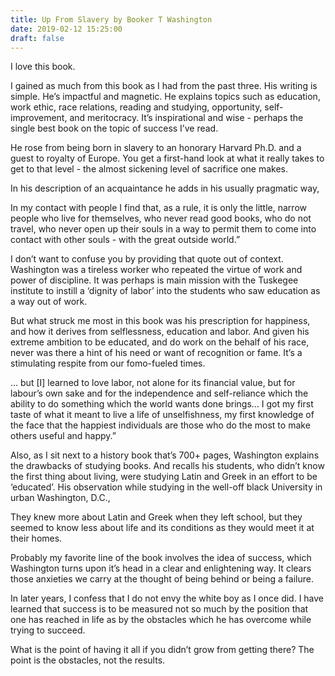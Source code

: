 ```yaml
---
title: Up From Slavery by Booker T Washington
date: 2019-02-12 15:25:00
draft: false
---
```


I love this book.

I gained as much from this book as I had from the past three. His writing is simple. He’s impactful and magnetic. He explains topics such as education, work ethic, race relations, reading and studying, opportunity, self-improvement, and meritocracy. It’s inspirational and wise - perhaps the single best book on the topic of success I’ve read.

He rose from being born in slavery to an honorary Harvard Ph.D. and a guest to royalty of Europe. You get a first-hand look at what it really takes to get to that level - the almost sickening level of sacrifice one makes.

In his description of an acquaintance he adds in his usually pragmatic way,

In my contact with people I find that, as a rule, it is only the little, narrow people who live for themselves, who never read good books, who do not travel, who never open up their souls in a way to permit them to come into contact with other souls - with the great outside world.”

I don’t want to confuse you by providing that quote out of context. Washington was a tireless worker who repeated the virtue of work and power of discipline. It was perhaps is main mission with the Tuskegee institute to instill a ‘dignity of labor’ into the students who saw education as a way out of work.

But what struck me most in this book was his prescription for happiness, and how it derives from selflessness, education and labor. And given his extreme ambition to be educated, and do work on the behalf of his race, never was there a hint of his need or want of recognition or fame. It’s a stimulating respite from our fomo-fueled times.

… but [I] learned to love labor, not alone for its financial value, but for labour’s own sake and for the independence and self-reliance which the ability to do something which the world wants done brings… I got my first taste of what it meant to live a life of unselfishness, my first knowledge of the face that the happiest individuals are those who do the most to make others useful and happy.”

Also, as I sit next to a history book that’s 700+ pages, Washington explains the drawbacks of studying books. And recalls his students, who didn’t know the first thing about living, were studying Latin and Greek in an effort to be ‘educated’. His observation while studying in the well-off black University in urban Washington, D.C.,

They knew more about Latin and Greek when they left school, but they seemed to know less about life and its conditions as they would meet it at their homes.

Probably my favorite line of the book involves the idea of success, which Washington turns upon it’s head in a clear and enlightening way. It clears those anxieties we carry at the thought of being behind or being a failure.

In later years, I confess that I do not envy the white boy as I once did. I have learned that success is to be measured not so much by the position that one has reached in life as by the obstacles which he has overcome while trying to succeed.

What is the point of having it all if you didn’t grow from getting there? The point is the obstacles, not the results.
